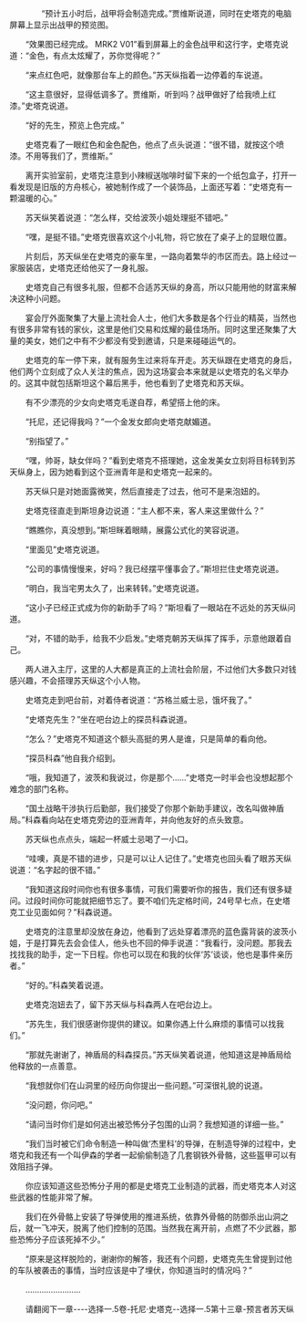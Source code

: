 <div class="read-content j_readContent" id="">
                <p>　　　　“预计五小时后，战甲将会制造完成。”贾维斯说道，同时在史塔克的电脑屏幕上显示出战甲的预览图。<p>　　“效果图已经完成。 MRK2 V01”看到屏幕上的金色战甲和这行字，史塔克说道：“金色，有点太炫耀了，苏你觉得呢？”<p>　　“来点红色吧，就像那台车上的颜色。”苏天纵指着一边停着的车说道。<p>　　“这主意很好，显得低调多了。贾维斯，听到吗？战甲做好了给我喷上红漆。”史塔克说道。<p>　　“好的先生，预览上色完成。”<p>　　史塔克看了一眼红色和金色配色，他点了点头说道：“很不错，就按这个喷漆。不用等我们了，贾维斯。”<p>　　离开实验室前，史塔克注意到小辣椒送咖啡时留下来的一个纸包盒子，打开一看发现是旧版的方舟核心，被她制作成了一个装饰品，上面还写着：“史塔克有一颗温暖的心。”<p>　　苏天纵笑着说道：“怎么样，交给波茨小姐处理挺不错吧。”<p>　　“嘿，是挺不错。”史塔克很喜欢这个小礼物，将它放在了桌子上的显眼位置。<p>　　片刻后，苏天纵坐在史塔克的豪车里，一路向着繁华的市区而去。路上经过一家服装店，史塔克还给他买了一身礼服。<p>　　史塔克自己有很多礼服，但都不合适苏天纵的身高，所以只能用他的财富来解决这种小问题。<p>　　宴会厅外面聚集了大量上流社会人士，他们大多数是各个行业的精英，当然也有很多非常有钱的家伙，这里是他们交易和炫耀的最佳场所。同时这里还聚集了大量的美女，她们之中有不少都没有受到邀请，只是来碰碰运气的。<p>　　史塔克的车一停下来，就有服务生过来将车开走。苏天纵跟在史塔克的身后，他们两个立刻成了众人关注的焦点，因为这场宴会本来就是以史塔克的名义举办的。这其中就包括斯坦这个幕后黑手，他也看到了史塔克和苏天纵。<p>　　有不少漂亮的少女向史塔克毛遂自荐，希望搭上他的床。<p>　　“托尼，还记得我吗？”一个金发女郎向史塔克献媚道。<p>　　“别指望了。”<p>　　“嘿，帅哥，缺女伴吗？”看到史塔克不搭理她，这金发美女立刻将目标转到苏天纵身上，因为她看到这个亚洲青年是和史塔克一起来的。<p>　　苏天纵只是对她面露微笑，然后直接走了过去，他可不是来泡妞的。<p>　　史塔克径直走到斯坦身边说道：“主人都不来，客人来这里做什么？”<p>　　“瞧瞧你，真没想到。”斯坦眯着眼睛，展露公式化的笑容说道。<p>　　“里面见”史塔克说道。<p>　　“公司的事情慢慢来，好吗？我已经摆平懂事会了。”斯坦拦住史塔克说道。<p>　　“明白，我当宅男太久了，出来转转。”史塔克说道。<p>　　“这小子已经正式成为你的新助手了吗？”斯坦看了一眼站在不远处的苏天纵问道。<p>　　“对，不错的助手，给我不少启发。”史塔克朝苏天纵挥了挥手，示意他跟着自己。<p>　　两人进入主厅，这里的人大都是真正的上流社会阶层，不过他们大多数只对钱感兴趣，不会搭理苏天纵这个小人物。<p>　　史塔克走到吧台前，对着侍者说道：“苏格兰威士忌，饿坏我了。”<p>　　“史塔克先生？”坐在吧台边上的探员科森说道。<p>　　“怎么？”史塔克不知道这个额头高挺的男人是谁，只是简单的看向他。<p>　　“探员科森”他自我介绍到。<p>　　“哦，我知道了，波茨和我说过，你是那个……”史塔克一时半会也没想起那个难念的部门名称。<p>　　“国土战略干涉执行后勤部，我们接受了你那个新助手建议，改名叫做神盾局。”科森看向站在史塔克旁边的亚洲青年，并向他友好的点头致意。<p>　　苏天纵也点点头，端起一杯威士忌喝了一小口。<p>　　“哇噢，真是不错的进步，只是可以让人记住了。”史塔克也回头看了眼苏天纵说道：“名字起的很不错。”<p>　　“我知道这段时间你也有很多事情，可我们需要听你的报告，我们还有很多疑问。过段时间你可能就把细节忘了。要不咱们先定格时间，24号早七点，在史塔克工业见面如何？”科森说道。<p>　　史塔克的注意里却没放在身边，他看到了远处穿着漂亮的蓝色露背装的波茨小姐，于是打算先去会会佳人，他头也不回的伸手说道：“我看行，没问题。那我去找找我的助手，定一下日程。你也可以现在和我的伙伴‘苏’谈谈，他也是事件亲历者。”<p>　　“好的。”科森笑着说道。<p>　　史塔克泡妞去了，留下苏天纵与科森两人在吧台边上。<p>　　“苏先生，我们很感谢你提供的建议。如果你遇上什么麻烦的事情可以找我们。”<p>　　“那就先谢谢了，神盾局的科森探员。”苏天纵笑着说道，他知道这是神盾局给他释放的一点善意。<p>　　“我想就你们在山洞里的经历向你提出一些问题。”可深很礼貌的说道。<p>　　“没问题，你问吧。”<p>　　“请问当时你们是如何逃出被恐怖分子包围的山洞？我想知道的详细一些。”<p>　　“我们当时被它们命令制造一种叫做‘杰里科’的导弹，在制造导弹的过程中，史塔克和我还有一个叫伊森的学者一起偷偷制造了几套钢铁外骨骼，这些盔甲可以有效阻挡子弹。<p>　　你应该知道这些恐怖分子用的都是史塔克工业制造的武器，而史塔克本人对这些武器的性能非常了解。<p>　　我们在外骨骼上安装了导弹使用的推进系统，依靠外骨骼的防御杀出山洞之后，就一飞冲天，脱离了他们控制的范围。当然我在离开前，点燃了不少武器，那些恐怖分子应该死掉不少。”<p>　　“原来是这样脱险的，谢谢你的解答，我还有个问题，史塔克先生曾提到过他的车队被袭击的事情，当时应该是中了埋伏，你知道当时的情况吗？”<p>　　……………………<p>　　请翻阅下一章----选择一.5卷-托尼·史塔克--选择一.5第十三章-预言者苏天纵<p> 
            </div>